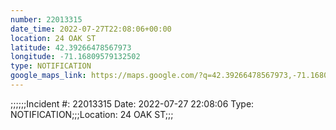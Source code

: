 ```yaml
---
number: 22013315
date_time: 2022-07-27T22:08:06+00:00
location: 24 OAK ST
latitude: 42.39266478567973
longitude: -71.16809579132502
type: NOTIFICATION
google_maps_link: https://maps.google.com/?q=42.39266478567973,-71.16809579132502
---
```


;;;;;;Incident #: 22013315  Date: 2022-07-27 22:08:06   Type: NOTIFICATION;;;Location: 24 OAK ST;;;
